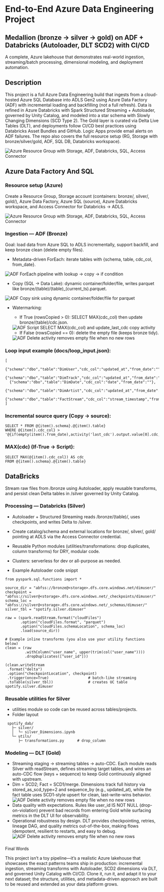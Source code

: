 # End-to-End Azure Data Engineering Project
## Medallion (bronze → silver → gold) on ADF + Databricks (Autoloader, DLT SCD2) with CI/CD

A complete, Azure lakehouse that demonstrates real-world ingestion, streaming/batch processing, dimensional modeling, and deployment automation.

## Description

This project is a full Azure Data Engineering build that ingests from a cloud-hosted Azure SQL Database into ADLS Gen2 using Azure Data Factory (ADF) with incremental loading and backfilling (not a full refresh). Data is refined in Azure Databricks with Spark Structured Streaming + Autoloader, governed by Unity Catalog, and modeled into a star schema with Slowly Changing Dimensions (SCD Type 2). The Gold layer is curated via Delta Live Tables (DLT), and deployments follow CI/CD best practices using Databricks Asset Bundles and GitHub. Logic Apps provide email alerts on ADF failures. The repo also covers the full resource setup (RG, Storage with bronze/silver/gold, ADF, SQL DB, Databricks workspace).

<img src="screenshots/azure-resource-group.png" alt="Azure Resource Group with Storage, ADF, Databricks, SQL, Access Connector" />

## Azure Data Factory And SQL

### Resource setup (Azure)

 Create a Resource Group, Storage account (containers: bronze/, silver/, gold/), Azure Data Factory, Azure SQL (source), Azure Databricks workspace, and Access Connector for Databricks → ADLS.
 
 <img src="screenshots/azure-resource-group.png" alt="Azure Resource Group with Storage, ADF, Databricks, SQL, Access Connector" />

### Ingestion — ADF (Bronze)

Goal: load data from Azure SQL to ADLS incrementally, support backfill, and keep bronze clean (delete empty files).

* Metadata-driven ForEach: iterate tables with {schema, table, cdc_col, from_date}.
<img src="screenshots/adf-foreach.png" alt="ADF ForEach pipeline with lookup → copy → if condition" />

* Copy (SQL → Data Lake): dynamic container/folder/file, writes parquet like bronze/(table)/(table)_(current_ts).parquet.
<img src="screenshots/adf-copy-sink.png" alt="ADF Copy sink using dynamic container/folder/file for parquet" />

* Watermarking:

    * If True (rowsCopied > 0): SELECT MAX(cdc_col) then update bronze/(table)/cdc.json.
    <img src="screenshots/adf-if-true-maxcdc.png" alt="ADF Script SELECT MAX(cdc_col) and update_last_cdc copy activity" />

    * If False (rowsCopied == 0): delete the empty file (keeps bronze tidy).
    <img src="screenshots/adf-if-false-delete.png" alt="ADF Delete activity removes empty file when no new rows" />

### Loop input example (docs/loop_input.json):

```
[
  {"schema":"dbo","table":"DimUser","cdc_col":"updated_at","from_date":""},
  {"schema":"dbo","table":"DimTrack","cdc_col":"updated_at","from_date":""},
  {"schema":"dbo","table":"DimDate","cdc_col":"date","from_date":""},
  {"schema":"dbo","table":"DimArtist","cdc_col":"updated_at","from_date":""},
  {"schema":"dbo","table":"FactStream","cdc_col":"stream_timestamp","from_date":""}
]
```

### Incremental source query (Copy → source):

```
SELECT * FROM @{item().schema}.@{item().table}
WHERE @{item().cdc_col} > '@{if(empty(item().from_date),activity('last_cdc').output.value[0].cdc,item().from_date)}'
```

### MAX(cdc) (If-True → Script):

```
SELECT MAX(@{item().cdc_col}) AS cdc
FROM @{item().schema}.@{item().table}
```

## DataBricks

Stream raw files from /bronze using Autoloader, apply reusable transforms, and persist clean Delta tables in /silver governed by Unity Catalog.

### Processing — Databricks (Silver)

* Autoloader + Structured Streaming reads /bronze/(table)/, uses checkpoints, and writes Delta to /silver. 
* Create catalog/schema and external locations for bronze/, silver/, gold/ pointing at ADLS via the Access Connector credential.
* Reusable Python modules (utilities/transformations: drop duplicates, column transforms) for DRY, modular code.
* Clusters: serverless for dev or all-purpose as needed.

* Example Autoloader code snippt
```
from pyspark.sql.functions import *

source_dir = "abfss://bronze@<storage>.dfs.core.windows.net/dimuser/"
checkpoint = "abfss://silver@<storage>.dfs.core.windows.net/_checkpoints/dimuser/"
schema_loc = "abfss://silver@<storage>.dfs.core.windows.net/_schemas/dimuser/"
silver_tbl = "spotify.silver.dimuser"

raw = (spark.readStream.format("cloudFiles")
       .option("cloudFiles.format", "parquet")
       .option("cloudFiles.schemaLocation", schema_loc)
       .load(source_dir))

# Example inline transforms (you also use your utility functions below)
clean = (raw
         .withColumn("user_name", upper(trim(col("user_name"))))
         .dropDuplicates(["user_id"]))

(clean.writeStream
 .format("delta")
 .option("checkpointLocation", checkpoint)
 .trigger(once=True)                  # batch-like streaming
 .toTable(silver_tbl))                # creates UC table spotify.silver.dimuser
```

### Reusable utilities for Silver
* utilities module so code can be reused across tables/projects.
* Folder layout
```
 spotify_dab/
   ├─ silver/
   │  └─ silver_Dimensions.ipynb
   └─ utils/
      ├─ transformations.py      # drop_column
```

### Modeling — DLT (Gold)

* Streaming staging → streaming tables → auto-CDC.
    Each module reads Silver with readStream, defines streaming target tables, and wires an auto-CDC flow (keys + sequence) to keep Gold continuously aligned with upstream.
* Dim = SCD2; Fact = SCD1/merge.
    Dimensions track full history via stored_as_scd_type=2 and sequence_by (e.g., updated_at), while the fact table uses SCD1-style upsert for clean, last-write-wins behavior.
        <img src="screenshots/adf-if-false-delete.png" alt="ADF Delete activity removes empty file when no new rows" />
* Data quality with expectations.
    Rules like user_id IS NOT NULL (drop-on-violation) prevent bad records from entering Gold while surfacing metrics in the DLT UI for observability.
* Operational robustness by design.
    DLT provides checkpointing, retries, lineage DAG, and quality metrics out-of-the-box, making flows idempotent, resilient to restarts, and easy to debug.
         <img src="screenshots/adf-if-false-delete.png" alt="ADF Delete activity removes empty file when no new rows" />


###
Final Words

This project isn’t a toy pipeline—it’s a realistic Azure lakehouse that showcases the exact patterns teams ship in production: incremental ingestion, streaming transforms with Autoloader, SCD2 dimensions via DLT, and governed Unity Catalog with CI/CD. Clone it, run it, and adapt it to your next dataset; the structure, utilities, and metadata-driven approach are built to be reused and extended as your data platform grows.